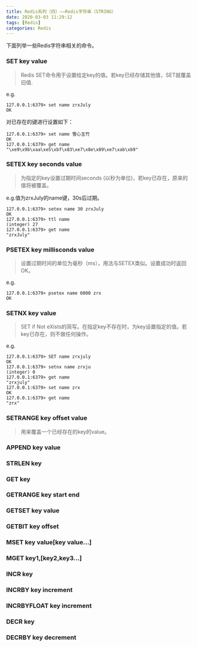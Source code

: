 ```yaml
---
title: Redis系列（四）——Redis字符串（STRING）
date: 2020-03-03 11:29:12
tags: [Redis]
categories: Redis
---
```


下面列举一些Redis字符串相关的命令。

### SET key value
> Redis SET命令用于设置给定key的值。若key已经存储其他值，SET就覆盖旧值.

e.g.
```
127.0.0.1:6379> set name zrxJuly
OK
```
对已存在的键进行设置如下：
```
127.0.0.1:6379> set name 雪心玉竹
OK
127.0.0.1:6379> get name
"\xe9\x9b\xaa\xe5\xbf\x83\xe7\x8e\x89\xe7\xab\xb9"
```

### SETEX key seconds value
> 为指定的key设置过期时间seconds (以秒为单位)，若key已存在，原来的值将被覆盖。

e.g.值为zrxJuly的name键，30s后过期。
```
127.0.0.1:6379> setex name 30 zrxJuly
OK
127.0.0.1:6379> ttl name
(integer) 27
127.0.0.1:6379> get name
"zrxJuly"
```

### PSETEX key millisconds value
> 设置过期时间的单位为毫秒（ms），用法与SETEX类似。设置成功时返回OK。

e.g.
```
127.0.0.1:6379> psetex name 6000 zrx
OK
```

### SETNX key value
> SET if Not eXists的简写。在指定key不存在时，为key设置指定的值。若key已存在，则不做任何操作。

e.g.
```
127.0.0.1:6379> SET name zrxjuly
OK
127.0.0.1:6379> setnx name zrxju
(integer) 0
127.0.0.1:6379> get name
"zrxjuly"
127.0.0.1:6379> set name zrx
OK
127.0.0.1:6379> get name
"zrx"
```

### SETRANGE key offset value
> 用来覆盖一个已经存在的key的value。


### APPEND key value

### STRLEN key

### GET key

### GETRANGE key start end

### GETSET key value

### GETBIT key offset

### MSET key value[key value...]

### MGET key1,[key2,key3...]

### INCR key

### INCRBY key increment

### INCRBYFLOAT key increment

### DECR key

### DECRBY key decrement

